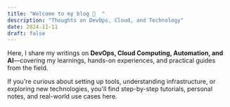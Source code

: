 ```yaml
---
title: "Welcome to my blog 👋  "
description: "Thoughts on DevOps, Cloud, and Technology"
date: 2024-11-11
draft: false
---
```


Here, I share my writings on **DevOps, Cloud Computing, Automation, and AI**—covering my learnings, hands-on experiences, and practical guides from the field.  

If you're curious about setting up tools, understanding infrastructure, or exploring new technologies, you'll find step-by-step tutorials, personal notes, and real-world use cases here.  
